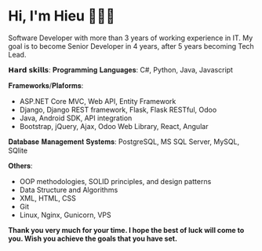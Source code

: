 # Hi, I'm Hieu 👨🏻‍💻

<!-- <img src="images/cover_profile.jpg" height="518px"> -->

Software Developer with more than 3 years of working experience in IT. My goal is to become Senior Developer in 4 years, after 5 years becoming Tech Lead.

𝗛𝗮𝗿𝗱 𝘀𝗸𝗶𝗹𝗹𝘀:
𝐏𝐫𝐨𝐠𝐫𝐚𝐦𝐦𝐢𝐧𝐠 𝐋𝐚𝐧𝐠𝐮𝐚𝐠𝐞𝐬: C#, Python, Java, Javascript

𝐅𝐫𝐚𝐦𝐞𝐰𝐨𝐫𝐤𝐬/𝐏𝐥𝐚𝐟𝐨𝐫𝐦𝐬:
- ASP.NET Core MVC, Web API, Entity Framework
- Django, Django REST framework, Flask, Flask RESTful, Odoo
- Java, Android SDK, API integration
- Bootstrap, jQuery, Ajax, Odoo Web Library, React, Angular

𝐃𝐚𝐭𝐚𝐛𝐚𝐬𝐞 𝐌𝐚𝐧𝐚𝐠𝐞𝐦𝐞𝐧𝐭 𝐒𝐲𝐬𝐭𝐞𝐦𝐬: PostgreSQL, MS SQL Server, MySQL, SQlite

𝐎𝐭𝐡𝐞𝐫𝐬:
- OOP methodologies, SOLID principles, and design patterns
- Data Structure and Algorithms
- XML, HTML, CSS
- Git
- Linux, Nginx, Gunicorn, VPS

**Thank you very much for your time. I hope the best of luck will come to you. Wish you achieve the goals that you have set.**
